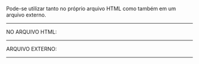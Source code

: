 Pode-se utilizar tanto no próprio arquivo HTML como também em um arquivo externo.

---------------------------------------------------------------------------------
NO ARQUIVO HTML: 
<!-- 

<script> 
    code JavaScript
</script> 

-->

---------------------------------------------------------------------------------
ARQUIVO EXTERNO:
<!--

<script scr="arquivo.js">
</script>

-->

---------------------------------------------------------------------------------